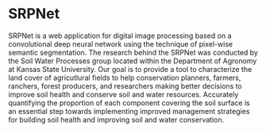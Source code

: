 # SRPNet 

SRPNet is a web application for digital image processing based on a convolutional deep neural network using the technique 
of pixel-wise semantic segmentation. The research behind the SRPNet was conducted by the Soil Water Processes group located within the 
Department of Agronomy at Kansas State University. Our goal is to provide a tool to characterize the land cover of agricutlural fields 
to help conservation planners, farmers, ranchers, forest producers, and researchers making better decisions to improve soil health and 
conserve soil and water resources. Accurately quantifying the proportion of each component covering the soil surface is an essential 
step towards implementing improved management strategies for building soil health and improving soil and water conservation.

